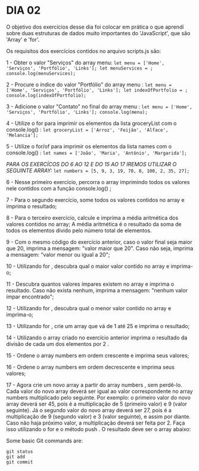 # DIA 02

O objetivo dos exercícios desse dia foi colocar em prática o que aprendi sobre duas estruturas de dados muito importantes do 'JavaScript', que são 'Array' e 'for'.

Os requisitos dos exercícios contidos no arquivo scripts.js são:

1 - Obter o valor "Serviços" do array menu:
    ```
    let menu = ['Home', 'Serviços', 'Portfólio', 'Links'];
    let menuServices = ;
    console.log(menuServices);
    ```

2 - Procure o índice do valor "Portfólio" do array menu :
    ```
    let menu = ['Home', 'Serviços', 'Portfólio', 'Links'];
    let indexOfPortfolio = ;
    console.log(indexOfPortfolio);
    ```

3 - Adicione o valor "Contato" no final do array menu : 
    ```
    let menu = ['Home', 'Serviços', 'Portfólio', 'Links'];
    console.log(menu);
    ```

4 - Utilize o for para imprimir os elementos da lista groceryList com o console.log() :
    ```
    let groceryList = ['Arroz', 'Feijão', 'Alface', 'Melancia'];
    ```

5 - Utilize o for/of para imprimir os elementos da lista names com o console.log() :
    ```
    let names = ['João', 'Maria', 'Antônio', 'Margarida'];
    ```

_PARA OS EXERCÍCOS DO 6 AO 12 E DO 15 AO 17 IREMOS UTILIZAR O SEGUINTE ARRAY:_
    ```
    let numbers = [5, 9, 3, 19, 70, 8, 100, 2, 35, 27];
    ```

6 - Nesse primeiro exercício, percorra o array imprimindo todos os valores nele contidos com a função console.log() ;

7 - Para o segundo exercício, some todos os valores contidos no array e imprima o resultado;

8 - Para o terceiro exercício, calcule e imprima a média aritmética dos valores contidos no array;
    A média aritmética é o resultado da soma de todos os elementos divido pelo número total de elementos.

9 - Com o mesmo código do exercício anterior, caso o valor final seja maior que 20, imprima a mensagem: "valor maior que 20". Caso não seja, imprima a mensagem: "valor menor ou igual a 20";

10 - Utilizando for , descubra qual o maior valor contido no array e imprima-o;

11 - Descubra quantos valores ímpares existem no array e imprima o resultado. Caso não exista nenhum, imprima a mensagem: "nenhum valor ímpar encontrado";

12 - Utilizando for , descubra qual o menor valor contido no array e imprima-o;

13 - Utilizando for , crie um array que vá de 1 até 25 e imprima o resultado;

14 - Utilizando o array criado no exercício anterior imprima o resultado da divisão de cada um dos elementos por 2 .

15 - Ordene o array numbers em ordem crescente e imprima seus valores;

16 - Ordene o array numbers em ordem decrescente e imprima seus valores;

17 - Agora crie um novo array a partir do array numbers , sem perdê-lo. Cada valor do novo array deverá ser igual ao valor correspondente no array numbers multiplicado pelo seguinte. Por exemplo: o primeiro valor do novo array deverá ser 45, pois é a multiplicação de 5 (primeiro valor) e 9 (valor seguinte). Já o segundo valor do novo array deverá ser 27, pois é a multiplicação de 9 (segundo valor) e 3 (valor seguinte), e assim por diante. Caso não haja próximo valor, a multiplicação deverá ser feita por 2. Faça isso utilizando o for e o método push . O resultado deve ser o array abaixo:

Some basic Git commands are:
```
git status
git add
git commit
```
